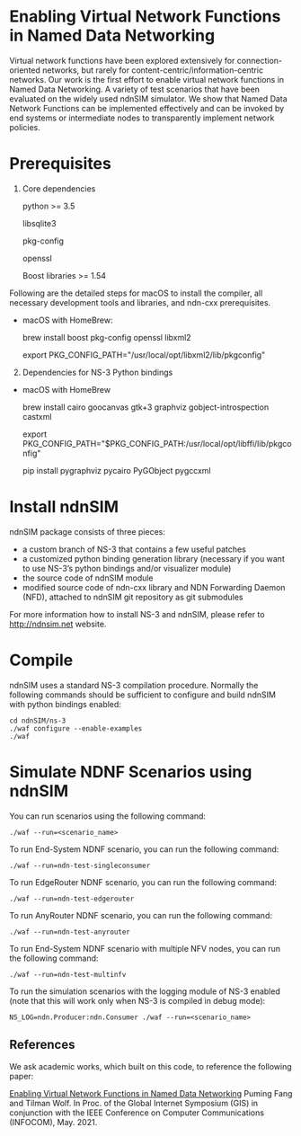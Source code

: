 # Enabling Virtual Network Functions in Named Data Networking
Virtual network functions have been explored extensively for connection-oriented networks, but rarely for content-centric/information-centric networks. Our work is the first effort to enable virtual network functions in Named Data Networking. A variety of test scenarios that have been evaluated on the widely used ndnSIM simulator. We show that Named Data Network Functions can be implemented effectively and can be invoked by end systems or intermediate nodes to transparently implement network policies.


Prerequisites
=============
1. Core dependencies

    python >= 3.5

    libsqlite3

    pkg-config

    openssl

    Boost libraries >= 1.54


Following are the detailed steps for macOS to install the compiler, all necessary development tools and libraries, and ndn-cxx prerequisites.

* macOS with HomeBrew:
   
    brew install boost pkg-config openssl libxml2
  
    export PKG_CONFIG_PATH="/usr/local/opt/libxml2/lib/pkgconfig"  


2. Dependencies for NS-3 Python bindings

* macOS with HomeBrew

    brew install cairo goocanvas gtk+3 graphviz gobject-introspection castxml

    export PKG_CONFIG_PATH="$PKG_CONFIG_PATH:/usr/local/opt/libffi/lib/pkgconfig"  

    pip install pygraphviz pycairo PyGObject pygccxml




Install ndnSIM
==============
ndnSIM package consists of three pieces:

* a custom branch of NS-3 that contains a few useful patches
* a customized python binding generation library (necessary if you want to use NS-3’s python bindings and/or visualizer module)
* the source code of ndnSIM module
* modified source code of ndn-cxx library and NDN Forwarding Daemon (NFD), attached to ndnSIM git repository as git submodules

For more information how to install NS-3 and ndnSIM, please refer to http://ndnsim.net website.


Compile
=========

ndnSIM uses a standard NS-3 compilation procedure. Normally the following commands should be sufficient to configure and build ndnSIM with python bindings enabled:

    cd ndnSIM/ns-3
    ./waf configure --enable-examples
    ./waf


Simulate NDNF Scenarios using ndnSIM
===================================

You can run scenarios using the following command:

    ./waf --run=<scenario_name>

 To run End-System NDNF scenario, you can run the following command:
 
    ./waf --run=ndn-test-singleconsumer
    
 To run EdgeRouter NDNF scenario, you can run the following command: 
   
    ./waf --run=ndn-test-edgerouter
    
 To run AnyRouter NDNF scenario, you can run the following command: 
   
    ./waf --run=ndn-test-anyrouter
    
 To run End-System NDNF scenario with multiple NFV nodes, you can run the following command:   
 
    ./waf --run=ndn-test-multinfv
    
 To run the simulation scenarios with the logging module of NS-3 enabled (note that this will work only when NS-3 is compiled in debug mode): 
  
    NS_LOG=ndn.Producer:ndn.Consumer ./waf --run=<scenario_name>
  

## References

We ask academic works, which built on this code, to reference the following paper:

[Enabling Virtual Network Functions in Named Data Networking](https://ieeexplore.ieee.org/document/9484495)
Puming Fang and Tilman Wolf. In Proc. of the Global Internet Symposium (GIS) in conjunction with the IEEE Conference on Computer Communications (INFOCOM), May. 2021.
